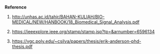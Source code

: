 **Reference**

1.	http://unhas.ac.id/tahir/BAHAN-KULIAH/BIO-MEDICAL/NEW/HANBOOK/18_Biomedical_Signal_Analysis.pdf

2.	https://ieeexplore.ieee.org/stamp/stamp.jsp?tp=&arnumber=6596134

3.	https://vgc.poly.edu/~csilva/papers/thesis/erik-anderson-phd-thesis.pdf

